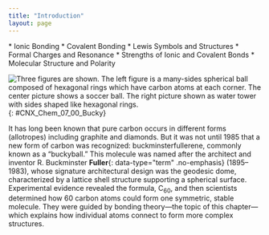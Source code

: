 ```yaml
---
title: "Introduction"
layout: page
---
```



<div data-type="abstract" markdown="1">
* Ionic Bonding
* Covalent Bonding
* Lewis Symbols and Structures
* Formal Charges and Resonance
* Strengths of Ionic and Covalent Bonds
* Molecular Structure and Polarity

</div>

<?cnx.eoc class="key-equations" title="Key-Equations"?>

<?cnx.eoc class="summary" title="Chapter Summary"?>

<?cnx.eoc class="exercises" title="Exercises"?>

<?cnx.eoc class="references" title="References"?>

 ![Three figures are shown. The left figure is a many-sides spherical ball composed of hexagonal rings which have carbon atoms at each corner. The center picture shows a soccer ball. The right picture shown as water tower with sides shaped like hexagonal rings.](../resources/CNX_Chem_07_00_Bucky.jpg "Nicknamed &#x201C;buckyballs,&#x201D; buckminsterfullerene molecules (C60) contain only carbon atoms. Here they are shown in a ball-and-stick model (left). These molecules have single and double carbon-carbon bonds arranged to form a geometric framework of hexagons and pentagons, similar to the pattern on a soccer ball (center). This unconventional molecular structure is named after architect R. Buckminster Fuller, whose innovative designs combined simple geometric shapes to create large, strong structures such as this weather radar dome near Tucson, Arizona (right). (credit middle: modification of work by &#x201C;Petey21&#x201D;/Wikimedia Commons; credit right: modification of work by Bill Morrow)"){: #CNX_Chem_07_00_Bucky}

It has long been known that pure carbon occurs in different forms (allotropes) including graphite and diamonds. But it was not until 1985 that a new form of carbon was recognized: buckminsterfullerene, commonly known as a “buckyball.” This molecule was named after the architect and inventor R. Buckminster **Fuller**{: data-type="term" .no-emphasis} (1895–1983), whose signature architectural design was the geodesic dome, characterized by a lattice shell structure supporting a spherical surface. Experimental evidence revealed the formula, C<sub>60</sub>, and then scientists determined how 60 carbon atoms could form one symmetric, stable molecule. They were guided by bonding theory—the topic of this chapter—which explains how individual atoms connect to form more complex structures.

